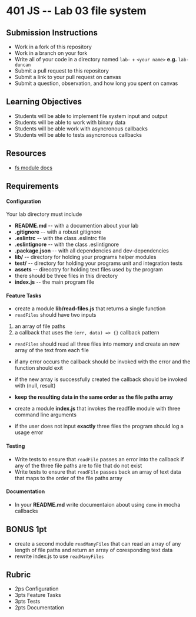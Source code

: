 401 JS --  Lab 03 file system
===

## Submission Instructions
  * Work in a fork of this repository
  * Work in a branch on your fork
  * Write all of your code in a directory named `lab-` + `<your name>` **e.g.** `lab-duncan`
  * Submit a pull request to this repository
  * Submit a link to your pull request on canvas
  * Submit a question, observation, and how long you spent on canvas  
  
## Learning Objectives  
* Students will be able to implement file system input and output
* Students will be able to work with binary data
* Students will be able work with asyncronous callbacks
* Students will be able to tests asyncronous callbacks

## Resources  
* [fs module docs](https://nodejs.org/api/fs.html)

## Requirements  
#### Configuration  
<!-- list of files, configurations, tools, ect that are required -->
Your lab directory must include  
* **README.md** -- with a documention about your lab
* **.gitignore** -- with a robust gitignore
* **.eslintrc** -- with the class .eslintrc file
* **.eslintignore** -- with the class .eslintignore
* **.package.json** -- with all dependencies and dev-dependencies 
* **lib/** -- directory for holding your programs helper modules
* **test/** -- directory for holding your programs unit and integration tests
* **assets** -- direcotry for holding text files used by the program
 * there should be three files in this directory
* **index.js** -- the main program file
 
#### Feature Tasks  
* create a module **lib/read-files.js** that returns a single function
* `readFiles` should have two inputs
 1. an array of file paths
 2. a callback that uses the `(err, data) => {}` callback pattern
* `readFiles` should read all three files into memory and create an new array of the text from each file
 * if any error occurs the callback should be invoked with the error and the function should exit
 * if the new array is successfully created the callback should be invoked with (null, result)
 * **keep the resulting data in the same order as the file paths array** 

* create a module **index.js** that invokes the readfile module with three command line arguments
 * if the user does not input **exactly** three files the program should log a usage error

#### Testing  
* Write tests to ensure that `readFile` passes an error into the callback if any of the three file paths are to file that do not exist
* Write tests to ensure that `readFile` passes back an array of text data that maps to the order of the file paths array

####  Documentation  
* In your **README.md** write documentaion about using `done` in mocha callbacks

## BONUS 1pt
* create a second module `readManyFiles` that can read an array of any length of file paths and return an array of coresponding text data
 * rewrite index.js to use `readManyFiles`
 
## Rubric  
* 2ps Configuration
* 3pts Feature Tasks
* 3pts Tests
* 2pts Documentation
